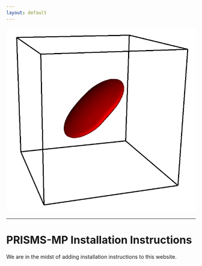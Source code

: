 ```yaml
---
layout: default
---
```


[![PRISMS-MP Logo](../assets/logo.png)](https://prisms-center.github.io/multiPhysics/)

***
# PRISMS-MP Installation Instructions
We are in the midst of adding installation instructions to this website.
